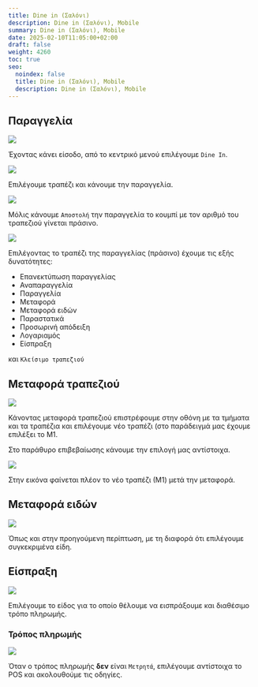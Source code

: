 ```yaml
---
title: Dine in (Σαλόνι)
description: Dine in (Σαλόνι), Mobile
summary: Dine in (Σαλόνι), Mobile
date: 2025-02-10T11:05:00+02:00
draft: false
weight: 4260
toc: true
seo:
  noindex: false
  title: Dine in (Σαλόνι), Mobile
  description: Dine in (Σαλόνι), Mobile
---
```

## Παραγγελία

<div class="grid gap-4 sm:grid-cols-2 items-end">
    <div class="col-span-1">
        <div>

![](/images/c-1018.jpg)

  </div>
    </div>
    <div class="col-span-1">
        <p>
  Έχοντας κάνει είσοδο, από το κεντρικό μενού επιλέγουμε <code>Dine In</code>.
        </p>
    </div>
</div>

<div class="grid gap-4 sm:grid-cols-2 items-end">
    <div class="col-span-1">
        <div>

![](/images/c-007.jpg)

  </div>
    </div>
    <div class="col-span-1">
        <p>
 Επιλέγουμε τραπέζι και κάνουμε την παραγγελία.
        </p>
    </div>
</div>

<div class="grid gap-4 sm:grid-cols-2 items-end">
    <div class="col-span-1">
        <div>

![](/images/c-1020.jpg)

  </div>
    </div>
    <div class="col-span-1">
        <p>
Μόλις κάνουμε <code>Αποστολή</code> την παραγγελία το κουμπί με τον αριθμό του τραπεζιού γίνεται πράσινο.
        </p>
    </div>
</div>

<div class="grid gap-4 sm:grid-cols-2 items-end">
    <div class="col-span-1">
        <div>

![](/images/c-1021.jpg)

  </div>
    </div>
    <div class="col-span-1">
        <p>
Επιλέγοντας το τραπέζι της παραγγελίας (πράσινο) έχουμε τις εξής δυνατότητες:

* Επανεκτύπωση παραγγελίας
* Αναπαραγγελία
* Παραγγελία
* Μεταφορά
* Μεταφορά ειδών
* Παραστατικά
* Προσωρινή απόδειξη
* Λογαριαμός
* Είσπραξη

και <code>Κλείσιμο τραπεζιού</code>
        </p>
    </div>

</div>

## Μεταφορά τραπεζιού

<div class="grid gap-4 sm:grid-cols-2 items-end">
    <div class="col-span-1">
        <div>

![](/images/c-1022.jpg)

  </div>
    </div>
    <div class="col-span-1">
        <p>
Κάνοντας μεταφορά τραπεζιού επιστρέφουμε στην οθόνη με τα τμήματα και τα τραπέζια και επιλέγουμε νέο τραπέζι (στο παράδειγμά μας έχουμε επιλέξει το Μ1. <br/>

Στο παράθυρο επιβεβαίωσης κάνουμε την επιλογή μας αντίστοιχα. 
        </p>
    </div>

</div>

<div class="grid gap-4 sm:grid-cols-2 items-end">
    <div class="col-span-1">
        <div>

![](/images/c-1023.jpg)

  </div>
    </div>
    <div class="col-span-1">
        <p>
 Στην εικόνα φαίνεται πλέον το νέο τραπέζι (Μ1) μετά την μεταφορά.
        </p>
    </div>
</div>

## Μεταφορά ειδών

<div class="grid gap-4 sm:grid-cols-2 items-end">
    <div class="col-span-1">
        <div>

![](/images/c-1029.jpg)

  </div>
    </div>
    <div class="col-span-1">
        <p>
Όπως και στην προηγούμενη περίπτωση, με τη διαφορά ότι επιλέγουμε συγκεκριμένα είδη.
        </p>
    </div>
</div>

## Είσπραξη

<div class="grid gap-4 sm:grid-cols-2 items-end">
    <div class="col-span-1">
        <div>

![](/images/c-1025.jpg)

  </div>
    </div>
    <div class="col-span-1">
        <p>
 Επιλέγουμε το είδος για το οποίο θέλουμε να εισπράξουμε και διαθέσιμο τρόπο πληρωμής.
        </p>
    </div>
</div>

### Τρόπος πληρωμής

<div class="grid gap-4 sm:grid-cols-2 items-end">
    <div class="col-span-1">
        <div>

![](/images/c-1026.png)

  </div>
    </div>
    <div class="col-span-1">
        <p>
Όταν ο τρόπος πληρωμής <strong>δεν</strong> είναι <code>Μετρητά</code>, επιλέγουμε αντίστοιχα το POS και ακολουθούμε τις οδηγίες.
        </p>
    </div>
</div>
